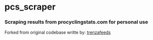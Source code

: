# pcs_scraper

### Scraping results from procyclingstats.com for personal use

Forked from original codebase writte by: 
[trenzafeeds](https://github.com/trenzafeeds/pcs_scraper)
